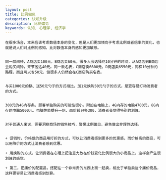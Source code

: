 ```yaml
---
layout: post
title: 比例偏见
categories: 认知升级
description: 比例偏见
keywords: 认知, 心理学, 经济学
---
```


    在很多场合，本来应该考虑数值本身的变化，但是人们更加倾向于考虑比例或者倍率的变化，也就是说人们对比例的感知，比对数值本身的感知更加敏感。


    同一款闹钟，A商店卖100元，B商店卖60元，很多人会选择花10分钟的时间，从A商店到B商店去购买闹钟，来节省这40元。同一款名表，C商店卖6600元，D商店卖6550元，同样10分钟的路程，而且可以省50元，但很多人仍然会在C商店购买名表。


    与买1000元的锅、送50元勺子的方式相比，加1元换购50元勺子的方式，是更容易打动消费者的方式。


    300元的4G内存条，顾客单独购买的可能性很小。附加在电脑上，4G内存的电脑4700元，8G内存的电脑5000元。电脑性能提升一倍，而价钱只多300，消费者会觉得特别的划算。


    对于普通人来说，需要洞察商场的销售技巧，警惕比例偏见，避免做出非理性选择。


    + 促销时，价格低的商品用打折的方式，可以让消费者感到更多的优惠感，而价格高的商品，可以用降价的方式让消费者感到优惠。

    + 用换购的方式，让消费者在心理上把注意力放在价钱变化比例很大的小商品上，这样会产生很划算的感觉。

    + 第三，把廉价的配置品，搭配在一个非常贵的东西上面一起卖，相比于单独卖这个廉价商品，这样更容易让消费者感到划算。
